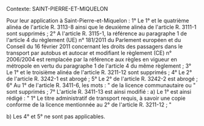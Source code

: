 Contexte: SAINT-PIERRE-ET-MIQUELON

Pour leur application à Saint-Pierre-et-Miquelon : 1° Le 1° et le quatrième alinéa de l'article R. 3113-8 ainsi que le deuxième alinéa de l'article R. 3111-1 sont supprimés ; 2° A l'article R. 3115-1, la référence au paragraphe 1 de l'article 4 du règlement (UE) n° 181/2011 du Parlement européen et du Conseil du 16 février 2011 concernant les droits des passagers dans le transport par autobus et autocar et modifiant le règlement (CE) n° 2006/2004 est remplacée par la référence aux règles en vigueur en métropole en vertu du paragraphe 1 de l'article 4 du même règlement ; 3° Le 1° et le troisième alinéa de l'article R. 3211-12 sont supprimés ; 4° Le 2° de l'article R. 3242-1 est abrogé ; 5° Le 2° de l'article R. 3242-2 est abrogé ; 6° Au 1° de l'article R. 3411-6, les mots : " de la licence communautaire ou " sont supprimés ; 7° L'article R. 3411-13 est ainsi modifié : a) Le 1° est ainsi rédigé : " 1° Le titre administratif de transport requis, à savoir une copie conforme de la licence mentionnée au 2° de l'article R. 3211-12 ; "

b) Les 4° et 5° ne sont pas applicables.